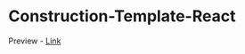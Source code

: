 # Construction-Template-React

Preview - [Link](http://garyglobalsolutions.com/angular-template/build/)
